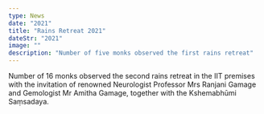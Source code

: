 ```yaml
---
type: News
date: "2021"
title: "Rains Retreat 2021"
dateStr: "2021"
image: ""
description: "Number of five monks observed the first rains retreat"
---
```


Number of 16 monks observed the second rains retreat in the IIT premises with the invitation of renowned Neurologist Professor Mrs Ranjani Gamage and Gemologist Mr Amitha Gamage, together with the Kshemabhūmi Saṃsadaya.
